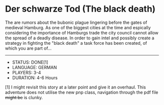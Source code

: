 # Der schwarze Tod (The black death)

The are rumors about the bubonic plague lingering before the gates of medieval Hamburg. As one of the biggest cities at the time and
espically considering the importance of Hamburgs trade the city council cannot allow the spread of a deadly disease. In order to gain 
intel and possibly create a strategy in fighting the "black death" a task force has been created, of which you are part of...

---

* STATUS: DONE[1]
* LANGUAGE: GERMAN
* PLAYERS: 3-4
* DURATION: 4-6 Hours

[1] I might revisit this story at a later point and give it an overhaul. This adventure does not utilise the new pnp class, 
navigation through the pdf file ~~might be~~ is clunky.
